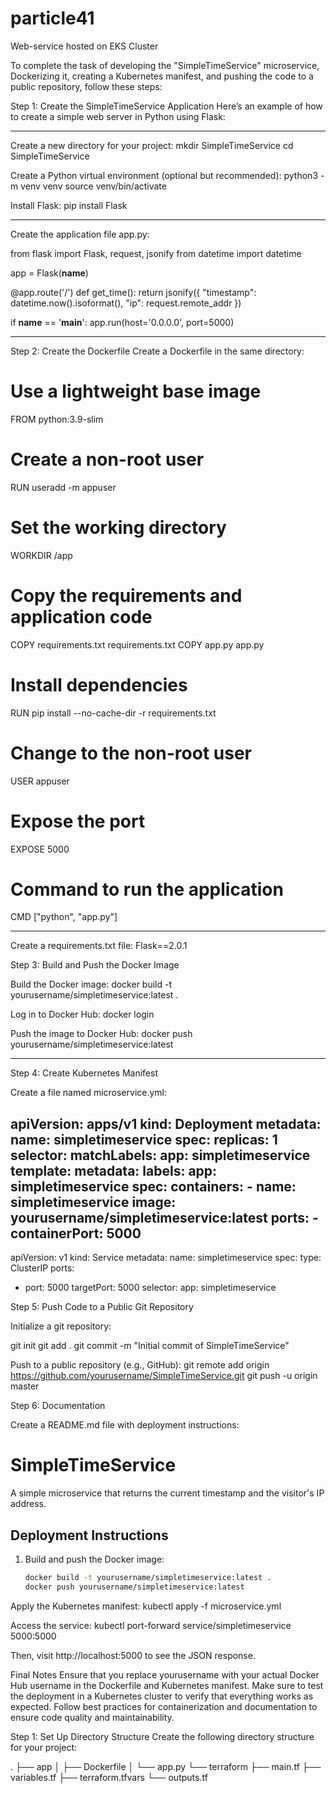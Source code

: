 # particle41
Web-service hosted on EKS Cluster

To complete the task of developing the "SimpleTimeService" microservice, Dockerizing it, creating a Kubernetes manifest, and pushing the code to a public repository, follow these steps:

Step 1: Create the SimpleTimeService Application
Here’s an example of how to create a simple web server in Python using Flask:

---
Create a new directory for your project:
  mkdir SimpleTimeService
  cd SimpleTimeService
  
Create a Python virtual environment (optional but recommended):
  python3 -m venv venv
  source venv/bin/activate
  
Install Flask:
  pip install Flask

---

Create the application file app.py:

from flask import Flask, request, jsonify
from datetime import datetime

app = Flask(__name__)

@app.route('/')
def get_time():
    return jsonify({
        "timestamp": datetime.now().isoformat(),
        "ip": request.remote_addr
    })

if __name__ == '__main__':
    app.run(host='0.0.0.0', port=5000)

---

Step 2: Create the Dockerfile
Create a Dockerfile in the same directory:

# Use a lightweight base image
FROM python:3.9-slim

# Create a non-root user
RUN useradd -m appuser

# Set the working directory
WORKDIR /app

# Copy the requirements and application code
COPY requirements.txt requirements.txt
COPY app.py app.py

# Install dependencies
RUN pip install --no-cache-dir -r requirements.txt

# Change to the non-root user
USER appuser

# Expose the port
EXPOSE 5000

# Command to run the application
CMD ["python", "app.py"]

---

Create a requirements.txt file:
Flask==2.0.1

Step 3: Build and Push the Docker Image

Build the Docker image:
docker build -t yourusername/simpletimeservice:latest .

Log in to Docker Hub:
docker login

Push the image to Docker Hub:
docker push yourusername/simpletimeservice:latest

---

Step 4: Create Kubernetes Manifest

Create a file named microservice.yml:

apiVersion: apps/v1
kind: Deployment
metadata:
  name: simpletimeservice
spec:
  replicas: 1
  selector:
    matchLabels:
      app: simpletimeservice
  template:
    metadata:
      labels:
        app: simpletimeservice
    spec:
      containers:
      - name: simpletimeservice
        image: yourusername/simpletimeservice:latest
        ports:
        - containerPort: 5000
---
apiVersion: v1
kind: Service
metadata:
  name: simpletimeservice
spec:
  type: ClusterIP
  ports:
  - port: 5000
    targetPort: 5000
  selector:
    app: simpletimeservice

Step 5: Push Code to a Public Git Repository

Initialize a git repository:

git init
git add .
git commit -m "Initial commit of SimpleTimeService"

Push to a public repository (e.g., GitHub):
git remote add origin https://github.com/yourusername/SimpleTimeService.git
git push -u origin master

Step 6: Documentation

Create a README.md file with deployment instructions:
# SimpleTimeService

A simple microservice that returns the current timestamp and the visitor's IP address.

## Deployment Instructions

1. Build and push the Docker image:
   ```bash
   docker build -t yourusername/simpletimeservice:latest .
   docker push yourusername/simpletimeservice:latest
   
Apply the Kubernetes manifest:
kubectl apply -f microservice.yml

Access the service:
kubectl port-forward service/simpletimeservice 5000:5000

Then, visit http://localhost:5000 to see the JSON response.

Final Notes
Ensure that you replace yourusername with your actual Docker Hub username in the Dockerfile and Kubernetes manifest.
Make sure to test the deployment in a Kubernetes cluster to verify that everything works as expected.
Follow best practices for containerization and documentation to ensure code quality and maintainability.


Step 1: Set Up Directory Structure
Create the following directory structure for your project:

.
├── app
│   ├── Dockerfile
│   └── app.py
└── terraform
    ├── main.tf
    ├── variables.tf
    ├── terraform.tfvars
    └── outputs.tf

